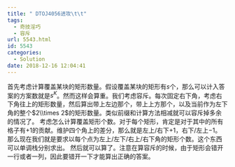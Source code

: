 ```yaml
---
title: " DTOJ4056进攻\t\t"
tags:
  - 奇技淫巧
  - 容斥
url: 5543.html
id: 5543
categories:
  - Solution
date: 2018-12-16 12:04:41
---
```


首先考虑计算覆盖某块的矩形数量。假设覆盖某块的矩形有$s$个，那么可以计入答案的方案数就是$s^{K}$。然而这样会算重。我们考虑容斥。每次固定右下角，考虑右下角往上的矩形数量，然后算出带上左边那个，带上上方那个，以及当前作为左下角的整个$2\\times 2$的矩形数量。类似前缀和计算方法相减就可以容斥掉多余的情况了。 考虑怎么计算覆盖矩形个数。对于每个矩形，肯定是对于其中的所有格子有$+1$的贡献。维护四个角上的差分，那么就是左上/右下$+1$，右下/左上$-1$。 那么现在我们就是要求以每个点为左上/左下/右上/右下角的矩形个数。这个东西可以单调栈分别求出。 然后就可以算了。注意在算容斥的时候，由于矩形会错开一行或者一列，因此要错开一下才能算出正确的答案。